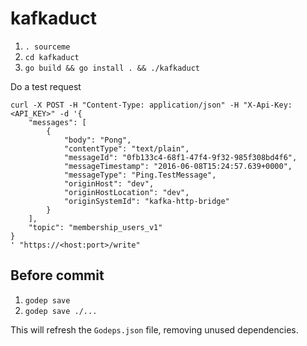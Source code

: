 # kafkaduct


1. `. sourceme`
2. `cd kafkaduct`
3. `go build && go install . && ./kafkaduct`


Do a test request
```
curl -X POST -H "Content-Type: application/json" -H "X-Api-Key: <API_KEY>" -d '{
    "messages": [
        {
            "body": "Pong",
            "contentType": "text/plain",
            "messageId": "0fb133c4-68f1-47f4-9f32-985f308bd4f6",
            "messageTimestamp": "2016-06-08T15:24:57.639+0000",
            "messageType": "Ping.TestMessage",
            "originHost": "dev",
            "originHostLocation": "dev",
            "originSystemId": "kafka-http-bridge"
        }
    ],
    "topic": "membership_users_v1"
}
' "https://<host:port>/write"

```

## Before commit

1. `godep save`
2. `godep save ./...`

This will refresh the `Godeps.json` file, removing unused dependencies.
